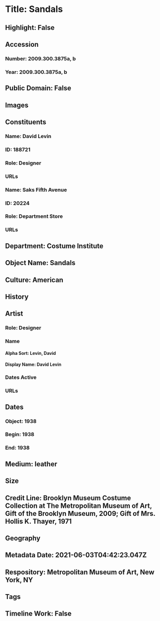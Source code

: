 # Title: Sandals
## Highlight: False
## Accession
### Number: 2009.300.3875a, b
### Year: 2009.300.3875a, b
## Public Domain: False
## Images
## Constituents
### Name: David Levin
### ID: 188721
### Role: Designer
### URLs
### Name: Saks Fifth Avenue
### ID: 20224
### Role: Department Store
### URLs
## Department: Costume Institute
## Object Name: Sandals
## Culture: American
## History
## Artist
### Role: Designer
### Name
#### Alpha Sort: Levin, David
#### Display Name: David Levin
### Dates Active
### URLs
## Dates
### Object: 1938
### Begin: 1938
### End: 1938
## Medium: leather
## Size
## Credit Line: Brooklyn Museum Costume Collection at The Metropolitan Museum of Art, Gift of the Brooklyn Museum, 2009; Gift of Mrs. Hollis K. Thayer, 1971
## Geography
## Metadata Date: 2021-06-03T04:42:23.047Z
## Respository: Metropolitan Museum of Art, New York, NY
## Tags
## Timeline Work: False